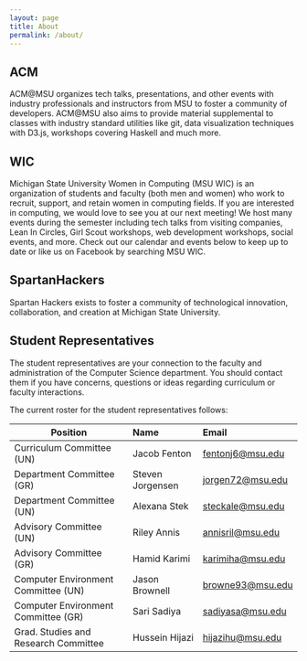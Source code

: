 ```yaml
---
layout: page
title: About
permalink: /about/
---
```


## ACM

ACM@MSU organizes tech talks, presentations, and other events with industry professionals and instructors from
MSU to foster a community of developers. ACM@MSU also aims to provide material supplemental to
classes with industry standard utilities like git, data visualization techniques with D3.js,
workshops covering Haskell and much more.

## WIC

Michigan State University Women in Computing (MSU WIC) is an organization of students and
faculty (both men and women) who work to recruit, support, and retain women in computing
fields. If you are interested in computing, we would love to see you at our next meeting! We
host many events during the semester including tech talks from visiting companies, Lean In
Circles, Girl Scout workshops, web development workshops, social events, and more. Check out
our calendar and events below to keep up to date or like us on Facebook by searching MSU WIC.

## SpartanHackers

Spartan Hackers exists to foster a community of technological innovation, collaboration, and
creation at Michigan State University.

## Student Representatives

The student representatives are your connection to the faculty and administration of the
Computer Science department. You should contact them if you have concerns, questions or ideas
regarding curriculum or faculty interactions.

The current roster for the student representatives follows:

| Position                              | Name                  | Email             |
| -------------------------             |:--------------------- |:----------------- |
| Curriculum Committee (UN)             | Jacob Fenton          | fentonj6@msu.edu  |
| Department Committee (GR)             | Steven Jorgensen      | jorgen72@msu.edu  |
| Department Committee (UN)             | Alexana Stek          | steckale@msu.edu  |
| Advisory Committee (UN)               | Riley Annis           | annisril@msu.edu  |
| Advisory Committee (GR)               | Hamid Karimi          | karimiha@msu.edu  |
| Computer Environment Committee (UN)   | Jason Brownell        | browne93@msu.edu  |
| Computer Environment Committee (GR)   | Sari Sadiya           | sadiyasa@msu.edu  |
| Grad. Studies and Research Committee  | Hussein Hijazi        | hijazihu@msu.edu  |
